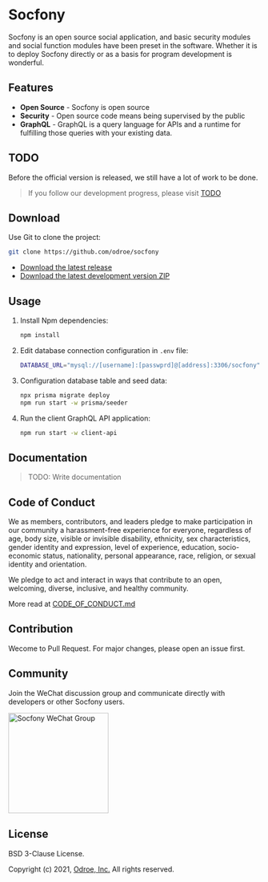 # Socfony

Socfony is an open source social application, and basic security modules and social function modules have been preset in the software. Whether it is to deploy Socfony directly or as a basis for program development is wonderful.

## Features

- **Open Source** - Socfony is open source
- **Security** - Open source code means being supervised by the public
- **GraphQL** - GraphQL is a query language for APIs and a runtime for fulfilling those queries with your existing data.

## TODO

Before the official version is released, we still have a lot of work to be done.

> If you follow our development progress, please visit [TODO](https://github.com/odroe/socfony/issues/128)

## Download

Use Git to clone the project:

```bash
git clone https://github.com/odroe/socfony
```

- [Download the latest release](https://github.com/odroe/socfony/releases)
- [Download the latest development version ZIP](https://github.com/odroe/socfony/archive/refs/heads/main.zip)

## Usage

1. Install Npm dependencies:
   ```bash
   npm install
   ```
2. Edit database connection configuration in `.env` file:
   ```bash
   DATABASE_URL="mysql://[username]:[passwprd]@[address]:3306/socfony"
   ```
3. Configuration database table and seed data:
   ```bash
   npx prisma migrate deploy
   npm run start -w prisma/seeder
   ```
4. Run the client GraphQL API application:
   ```bash
   npm run start -w client-api
   ```

## Documentation

> TODO: Write documentation

## Code of Conduct

We as members, contributors, and leaders pledge to make participation in our community a harassment-free experience for everyone, regardless of age, body size, visible or invisible disability, ethnicity, sex characteristics, gender identity and expression, level of experience, education, socio-economic status, nationality, personal appearance, race, religion, or sexual identity and orientation.

We pledge to act and interact in ways that contribute to an open, welcoming, diverse, inclusive, and healthy community.

More read at [CODE_OF_CONDUCT.md](CODE_OF_CONDUCT.md)

## Contribution

Wecome to Pull Request. For major changes, please open an issue first.

## Community

Join the WeChat discussion group and communicate directly with developers or other Socfony users.

<img src="https://raw.githubusercontent.com/odroe/socfony/main/graph/join-wechat-qrcode.png" alt="Socfony WeChat Group" width="200" />

## License

BSD 3-Clause License.

Copyright (c) 2021, [Odroe, Inc.](https://odroe.com)
All rights reserved.
